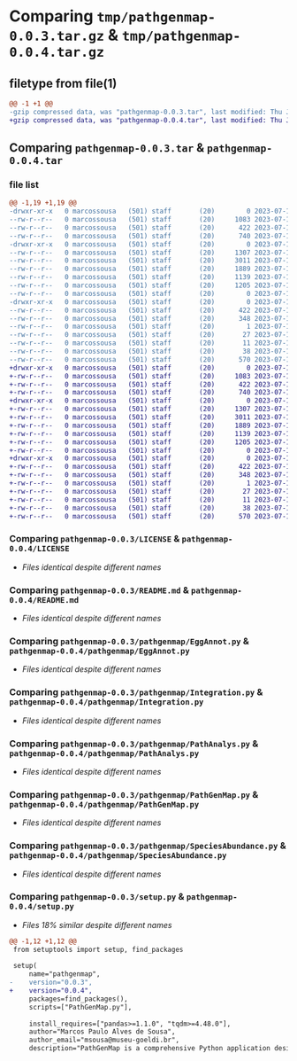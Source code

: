 # Comparing `tmp/pathgenmap-0.0.3.tar.gz` & `tmp/pathgenmap-0.0.4.tar.gz`

## filetype from file(1)

```diff
@@ -1 +1 @@
-gzip compressed data, was "pathgenmap-0.0.3.tar", last modified: Thu Jul 13 21:57:32 2023, max compression
+gzip compressed data, was "pathgenmap-0.0.4.tar", last modified: Thu Jul 13 23:37:18 2023, max compression
```

## Comparing `pathgenmap-0.0.3.tar` & `pathgenmap-0.0.4.tar`

### file list

```diff
@@ -1,19 +1,19 @@
-drwxr-xr-x   0 marcossousa   (501) staff       (20)        0 2023-07-13 21:57:32.610142 pathgenmap-0.0.3/
--rw-r--r--   0 marcossousa   (501) staff       (20)     1083 2023-07-13 00:05:25.000000 pathgenmap-0.0.3/LICENSE
--rw-r--r--   0 marcossousa   (501) staff       (20)      422 2023-07-13 21:57:32.609322 pathgenmap-0.0.3/PKG-INFO
--rw-r--r--   0 marcossousa   (501) staff       (20)      740 2023-07-13 21:56:31.000000 pathgenmap-0.0.3/README.md
-drwxr-xr-x   0 marcossousa   (501) staff       (20)        0 2023-07-13 21:57:32.602739 pathgenmap-0.0.3/pathgenmap/
--rw-r--r--   0 marcossousa   (501) staff       (20)     1307 2023-07-13 00:07:52.000000 pathgenmap-0.0.3/pathgenmap/EggAnnot.py
--rw-r--r--   0 marcossousa   (501) staff       (20)     3011 2023-07-13 13:17:10.000000 pathgenmap-0.0.3/pathgenmap/Integration.py
--rw-r--r--   0 marcossousa   (501) staff       (20)     1889 2023-07-13 11:28:07.000000 pathgenmap-0.0.3/pathgenmap/PathAnalys.py
--rw-r--r--   0 marcossousa   (501) staff       (20)     1139 2023-07-13 13:17:10.000000 pathgenmap-0.0.3/pathgenmap/PathGenMap.py
--rw-r--r--   0 marcossousa   (501) staff       (20)     1205 2023-07-13 11:46:42.000000 pathgenmap-0.0.3/pathgenmap/SpeciesAbundance.py
--rw-r--r--   0 marcossousa   (501) staff       (20)        0 2023-07-13 00:03:39.000000 pathgenmap-0.0.3/pathgenmap/__init__.py
-drwxr-xr-x   0 marcossousa   (501) staff       (20)        0 2023-07-13 21:57:32.608199 pathgenmap-0.0.3/pathgenmap.egg-info/
--rw-r--r--   0 marcossousa   (501) staff       (20)      422 2023-07-13 21:57:32.000000 pathgenmap-0.0.3/pathgenmap.egg-info/PKG-INFO
--rw-r--r--   0 marcossousa   (501) staff       (20)      348 2023-07-13 21:57:32.000000 pathgenmap-0.0.3/pathgenmap.egg-info/SOURCES.txt
--rw-r--r--   0 marcossousa   (501) staff       (20)        1 2023-07-13 21:57:32.000000 pathgenmap-0.0.3/pathgenmap.egg-info/dependency_links.txt
--rw-r--r--   0 marcossousa   (501) staff       (20)       27 2023-07-13 21:57:32.000000 pathgenmap-0.0.3/pathgenmap.egg-info/requires.txt
--rw-r--r--   0 marcossousa   (501) staff       (20)       11 2023-07-13 21:57:32.000000 pathgenmap-0.0.3/pathgenmap.egg-info/top_level.txt
--rw-r--r--   0 marcossousa   (501) staff       (20)       38 2023-07-13 21:57:32.610456 pathgenmap-0.0.3/setup.cfg
--rw-r--r--   0 marcossousa   (501) staff       (20)      570 2023-07-13 21:57:06.000000 pathgenmap-0.0.3/setup.py
+drwxr-xr-x   0 marcossousa   (501) staff       (20)        0 2023-07-13 23:37:18.726168 pathgenmap-0.0.4/
+-rw-r--r--   0 marcossousa   (501) staff       (20)     1083 2023-07-13 00:05:25.000000 pathgenmap-0.0.4/LICENSE
+-rw-r--r--   0 marcossousa   (501) staff       (20)      422 2023-07-13 23:37:18.724546 pathgenmap-0.0.4/PKG-INFO
+-rw-r--r--   0 marcossousa   (501) staff       (20)      740 2023-07-13 21:56:31.000000 pathgenmap-0.0.4/README.md
+drwxr-xr-x   0 marcossousa   (501) staff       (20)        0 2023-07-13 23:37:18.717040 pathgenmap-0.0.4/pathgenmap/
+-rw-r--r--   0 marcossousa   (501) staff       (20)     1307 2023-07-13 00:07:52.000000 pathgenmap-0.0.4/pathgenmap/EggAnnot.py
+-rw-r--r--   0 marcossousa   (501) staff       (20)     3011 2023-07-13 13:17:10.000000 pathgenmap-0.0.4/pathgenmap/Integration.py
+-rw-r--r--   0 marcossousa   (501) staff       (20)     1889 2023-07-13 11:28:07.000000 pathgenmap-0.0.4/pathgenmap/PathAnalys.py
+-rw-r--r--   0 marcossousa   (501) staff       (20)     1139 2023-07-13 13:17:10.000000 pathgenmap-0.0.4/pathgenmap/PathGenMap.py
+-rw-r--r--   0 marcossousa   (501) staff       (20)     1205 2023-07-13 11:46:42.000000 pathgenmap-0.0.4/pathgenmap/SpeciesAbundance.py
+-rw-r--r--   0 marcossousa   (501) staff       (20)        0 2023-07-13 00:03:39.000000 pathgenmap-0.0.4/pathgenmap/__init__.py
+drwxr-xr-x   0 marcossousa   (501) staff       (20)        0 2023-07-13 23:37:18.722914 pathgenmap-0.0.4/pathgenmap.egg-info/
+-rw-r--r--   0 marcossousa   (501) staff       (20)      422 2023-07-13 23:37:18.000000 pathgenmap-0.0.4/pathgenmap.egg-info/PKG-INFO
+-rw-r--r--   0 marcossousa   (501) staff       (20)      348 2023-07-13 23:37:18.000000 pathgenmap-0.0.4/pathgenmap.egg-info/SOURCES.txt
+-rw-r--r--   0 marcossousa   (501) staff       (20)        1 2023-07-13 23:37:18.000000 pathgenmap-0.0.4/pathgenmap.egg-info/dependency_links.txt
+-rw-r--r--   0 marcossousa   (501) staff       (20)       27 2023-07-13 23:37:18.000000 pathgenmap-0.0.4/pathgenmap.egg-info/requires.txt
+-rw-r--r--   0 marcossousa   (501) staff       (20)       11 2023-07-13 23:37:18.000000 pathgenmap-0.0.4/pathgenmap.egg-info/top_level.txt
+-rw-r--r--   0 marcossousa   (501) staff       (20)       38 2023-07-13 23:37:18.726480 pathgenmap-0.0.4/setup.cfg
+-rw-r--r--   0 marcossousa   (501) staff       (20)      570 2023-07-13 23:34:56.000000 pathgenmap-0.0.4/setup.py
```

### Comparing `pathgenmap-0.0.3/LICENSE` & `pathgenmap-0.0.4/LICENSE`

 * *Files identical despite different names*

### Comparing `pathgenmap-0.0.3/README.md` & `pathgenmap-0.0.4/README.md`

 * *Files identical despite different names*

### Comparing `pathgenmap-0.0.3/pathgenmap/EggAnnot.py` & `pathgenmap-0.0.4/pathgenmap/EggAnnot.py`

 * *Files identical despite different names*

### Comparing `pathgenmap-0.0.3/pathgenmap/Integration.py` & `pathgenmap-0.0.4/pathgenmap/Integration.py`

 * *Files identical despite different names*

### Comparing `pathgenmap-0.0.3/pathgenmap/PathAnalys.py` & `pathgenmap-0.0.4/pathgenmap/PathAnalys.py`

 * *Files identical despite different names*

### Comparing `pathgenmap-0.0.3/pathgenmap/PathGenMap.py` & `pathgenmap-0.0.4/pathgenmap/PathGenMap.py`

 * *Files identical despite different names*

### Comparing `pathgenmap-0.0.3/pathgenmap/SpeciesAbundance.py` & `pathgenmap-0.0.4/pathgenmap/SpeciesAbundance.py`

 * *Files identical despite different names*

### Comparing `pathgenmap-0.0.3/setup.py` & `pathgenmap-0.0.4/setup.py`

 * *Files 18% similar despite different names*

```diff
@@ -1,12 +1,12 @@
 from setuptools import setup, find_packages
 
 setup(
     name="pathgenmap",
-    version="0.0.3",
+    version="0.0.4",
     packages=find_packages(),
     scripts=["PathGenMap.py"],
 
     install_requires=["pandas>=1.1.0", "tqdm>=4.48.0"],
     author="Marcos Paulo Alves de Sousa",
     author_email="msousa@museu-goeldi.br",
     description="PathGenMap is a comprehensive Python application designed to integrate pathway, annotation, and species abundance data.",
```

